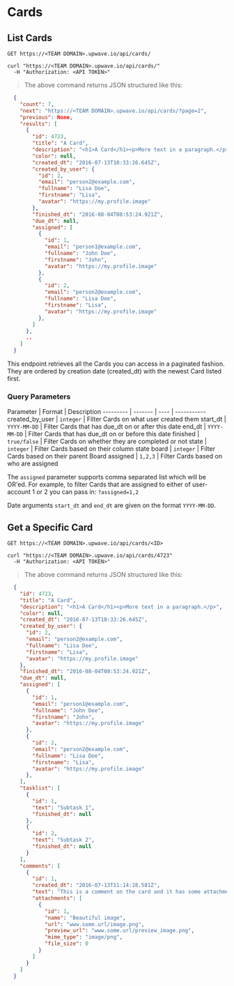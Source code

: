# Cards

## List Cards

`GET https://<TEAM DOMAIN>.upwave.io/api/cards/`

```shell
curl "https://<TEAM DOMAIN>.upwave.io/api/cards/"
  -H "Authorization: <API TOKEN>"
```

> The above command returns JSON structured like this:

```json
  {
    "count": 7, 
    "next": "https://<TEAM DOMAIN>.upwave.io/api/cards/?page=2",
    "previous": None, 
    "results": [
      {
        "id": 4723,
        "title": "A Card",
        "description": "<h1>A Card</h1><p>More text in a paragraph.</p>",
        "color": null,
        "created_dt": "2016-07-13T10:33:26.645Z",
        "created_by_user": {
          "id": 2,
          "email": "person2@example.com",
          "fullname": "Lisa Doe",
          "firstname": "Lisa",
          "avatar": "https://my.profile.image"
        },
        "finished_dt": "2016-08-04T08:53:24.921Z",
        "due_dt": null,
        "assigned": [
          {
            "id": 1,
            "email": "person1@example.com",
            "fullname": "John Doe",
            "firstname": "John",
            "avatar": "https://my.profile.image"
          },
          {
            "id": 2,
            "email": "person2@example.com",
            "fullname": "Lisa Doe",
            "firstname": "Lisa",
            "avatar": "https://my.profile.image"
          },
        ]
      },
      ..
    ]
  }
```

This endpoint retrieves all the Cards you can access in a paginated fashion.
They are ordered by creation date (created_dt) with the newest Card listed first.

### Query Parameters

Parameter | Format | Description
--------- | ------- | ---- | -----------
created_by_user | `integer` | Filter Cards on what user created them
start_dt | `YYYY-MM-DD` | Filter Cards that has due_dt on or after this date
end_dt | `YYYY-MM-DD` | Filter Cards that has due_dt on or before this date
finished | `true/false` | Filter Cards on whether they are completed or not
state | `integer` | Filter Cards based on their column state
board | `integer` | Filter Cards based on their parent Board
assigned | `1,2,3` | Filter Cards based on who are assigned

The `assigned` parameter supports comma separated list which will be OR'ed.
For example, to filter Cards that are assigned to either of user-account 1 or 2 you can pass in:
`?assigned=1,2`

Date arguments `start_dt` and `end_dt` are given on the format `YYYY-MM-DD`.

## Get a Specific Card
`GET https://<TEAM DOMAIN>.upwave.io/api/cards/<ID>`

```shell
curl "https://<TEAM DOMAIN>.upwave.io/api/cards/4723"
  -H "Authorization: <API TOKEN>"
```

> The above command returns JSON structured like this:

```json
  {
    "id": 4723,
    "title": "A Card",
    "description": "<h1>A Card</h1><p>More text in a paragraph.</p>",
    "color": null,
    "created_dt": "2016-07-13T10:33:26.645Z",
    "created_by_user": {
      "id": 2,
      "email": "person2@example.com",
      "fullname": "Lisa Doe",
      "firstname": "Lisa",
      "avatar": "https://my.profile.image"
    },
    "finished_dt": "2016-08-04T08:53:24.921Z",
    "due_dt": null,
    "assigned": [
      {
        "id": 1,
        "email": "person1@example.com",
        "fullname": "John Doe",
        "firstname": "John",
        "avatar": "https://my.profile.image"
      },
      {
        "id": 2,
        "email": "person2@example.com",
        "fullname": "Lisa Doe",
        "firstname": "Lisa",
        "avatar": "https://my.profile.image"
      },
    ],
    "tasklist": [
      {
        "id": 1,
        "text": "Subtask 1",
        "finished_dt": null
      },
      {
        "id": 2,
        "text": "Subtask 2",
        "finished_dt": null
      }
    ],
    "comments": [
      {
        "id": 1,
        "created_dt": "2016-07-13T11:14:28.581Z",
        "text": "This is a comment on the card and it has some attachments too",
        "attachments": [
          {
            "id": 1,
            "name": "Beautiful image",
            "url": "www.some.url/image.png",
            "preview_url": "www.some.url/preview_image.png",
            "mime_type": "image/png",
            "file_size": 0
          }
        ]
      }
    ]
  }
```
